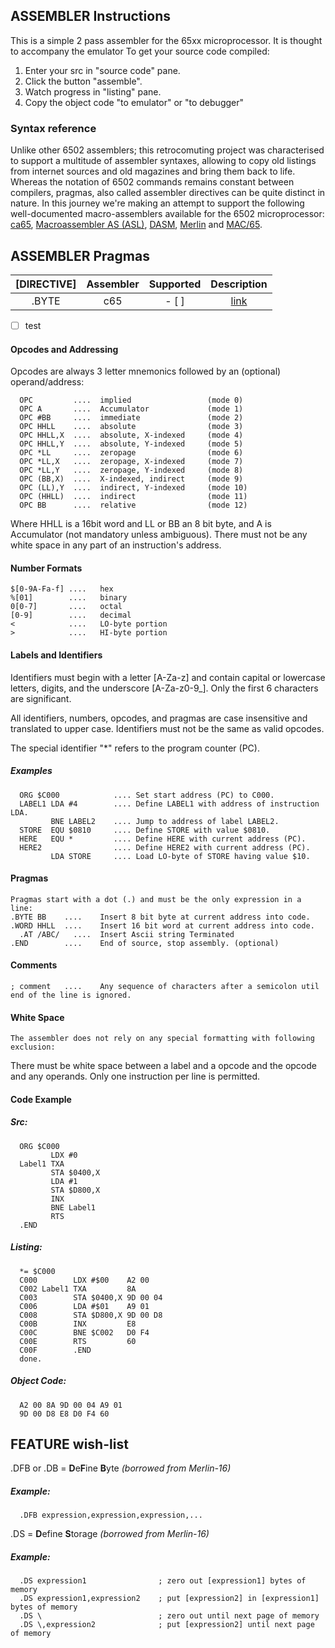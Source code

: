 ## ASSEMBLER Instructions
This is a simple 2 pass assembler for the 65xx microprocessor. It is thought to accompany the emulator To get your source code compiled:
1. Enter your src in "source code" pane.
2. Click the button "assemble".
3. Watch progress in "listing" pane.
4. Copy the object code "to emulator" or "to debugger"<br>

### Syntax reference

Unlike other 6502 assemblers; this retrocomuting project was characterised to support a multitude of assembler syntaxes, allowing to copy old listings from internet sources and old magazines and bring them back to life. Whereas the notation of 6502 commands remains constant between compilers, pragmas, also called assembler directives can be quite distinct in nature. In this journey we're making an attempt to support the following well-documented macro-assemblers available for the 6502 microprocessor: [ca65](https://cc65.github.io/doc/ca65.html?utm_source=chatgpt.com), [Macroassembler AS (ASL)](https://forum.6502.org/viewtopic.php?f=2&t=8223), [DASM](https://forums.atariage.com/topic/27221-session-9-6502-and-dasm-assembling-the-basics/?utm_source=chatgpt.com), [Merlin](https://mirrors.apple2.org.za/ftp.apple.asimov.net/documentation/applications/misc/Merlin%20-%20A%20Macro%20Assembler%20%28SDS%2C%201983%29%20OCR.pdf) and [MAC/65](https://www.mixinc.net/atari/mac65.htm).


## ASSEMBLER Pragmas

| [DIRECTIVE]          | Assembler     | Supported | Description |
| :------------------: | :-----------: | :-------: | :---------: |
| .BYTE                | c65           | - [ ]     | [link](https://cc65.github.io/doc/ca65.html#ss11.10)             |

- [ ] test
 
#### Opcodes and Addressing
Opcodes are always 3 letter mnemonics followed by an (optional) operand/address:

      OPC         ....	implied                 (mode 0)
      OPC A       ....	Accumulator             (mode 1)
      OPC #BB     ....	immediate               (mode 2)
      OPC HHLL    ....	absolute                (mode 3)
      OPC HHLL,X  ....	absolute, X-indexed     (mode 4)
      OPC HHLL,Y  ....	absolute, Y-indexed     (mode 5)
      OPC *LL     ....	zeropage                (mode 6)
      OPC *LL,X   ....	zeropage, X-indexed     (mode 7)
      OPC *LL,Y   ....	zeropage, Y-indexed     (mode 8)
      OPC (BB,X)  ....	X-indexed, indirect     (mode 9)
      OPC (LL),Y  ....	indirect, Y-indexed     (mode 10)
      OPC (HHLL)  ....	indirect                (mode 11)
      OPC BB      ....	relative                (mode 12)
Where HHLL is a 16bit word and LL or BB an 8 bit byte, and A is Accumulator (not mandatory unless ambiguous).
There must not be any white space in any part of an instruction's address.
 
#### Number Formats
  	$[0-9A-Fa-f] ....	hex
 	%[01]        ....	binary
 	0[0-7]       ....	octal
 	[0-9]        ....	decimal
 	<            ....	LO-byte portion
 	>            ....	HI-byte portion
 
#### Labels and Identifiers
Identifiers must begin with a letter [A-Za-z] and contain capital or lowercase letters, digits, and the underscore [A-Za-z0-9_]. Only the first 6 characters are significant.

All identifiers, numbers, opcodes, and pragmas are case insensitive and translated to upper case. Identifiers must not be the same as valid opcodes.

The special identifier "*" refers to the program counter (PC).

##### Examples
      ORG $C000            ....	Set start address (PC) to C000.
      LABEL1 LDA #4        ....	Define LABEL1 with address of instruction LDA.
             BNE LABEL2    ....	Jump to address of label LABEL2.
      STORE  EQU $0810     ....	Define STORE with value $0810.
      HERE   EQU *         ....	Define HERE with current address (PC).
      HERE2                ....	Define HERE2 with current address (PC).
             LDA STORE     ....	Load LO-byte of STORE having value $10.

#### Pragmas
  	Pragmas start with a dot (.) and must be the only expression in a line:
  	.BYTE BB	....	Insert 8 bit byte at current address into code.
  	.WORD HHLL	....	Insert 16 bit word at current address into code.
      .AT /ABC/   ....  Insert Ascii string Terminated
  	.END        ....	End of source, stop assembly. (optional)
 
#### Comments
  	; comment	....	Any sequence of characters after a semicolon util end of the line is ignored.
 
#### White Space
  	The assembler does not rely on any special formatting with following exclusion:
There must be white space between a label and a opcode and the opcode and any operands. Only one instruction per line is permitted.

#### Code Example
 
##### Src:

      ORG $C000
             LDX #0
      Label1 TXA
             STA $0400,X
             LDA #1
             STA $D800,X
             INX
             BNE Label1
             RTS
      .END
 
##### Listing:

      *= $C000
      C000        LDX #$00    A2 00
      C002 Label1 TXA         8A
      C003        STA $0400,X 9D 00 04
      C006        LDA #$01    A9 01
      C008        STA $D800,X 9D 00 D8
      C00B        INX         E8
      C00C        BNE $C002   D0 F4
      C00E        RTS         60
      C00F        .END
      done.

##### Object Code:
      A2 00 8A 9D 00 04 A9 01
      9D 00 D8 E8 D0 F4 60

## FEATURE wish-list

.DFB or .DB  = **D**e**F**ine **B**yte *(borrowed from Merlin-16)*
##### Example:
      .DFB expression,expression,expression,...
      
.DS  = **D**efine **S**torage *(borrowed from Merlin-16)*
##### Example:
      .DS expression1                ; zero out [expression1] bytes of memory
      .DS expression1,expression2    ; put [expression2] in [expression1] bytes of memory
      .DS \                          ; zero out until next page of memory
      .DS \,expression2              ; put [expression2] until next page of memory
